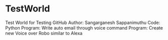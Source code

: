 # TestWorld
Test World for Testing GitHub
Author: Sangarganesh Sappanimuthu
Code: Python
Program: Write auto email through voice command
Program: Create new Voice over Robo similar to Alexa
